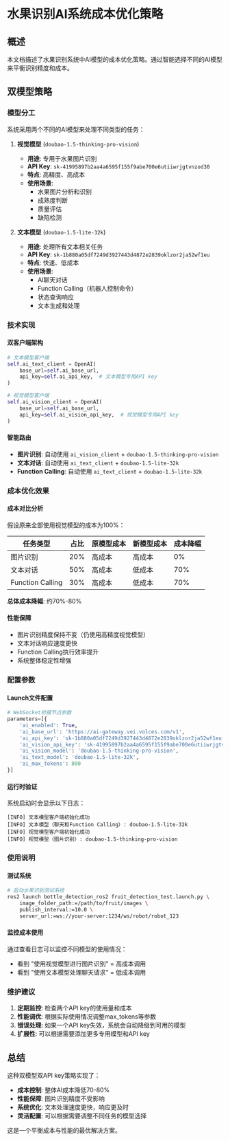 # 水果识别AI系统成本优化策略

## 概述
本文档描述了水果识别系统中AI模型的成本优化策略。通过智能选择不同的AI模型来平衡识别精度和成本。

## 双模型策略

### 模型分工
系统采用两个不同的AI模型来处理不同类型的任务：

1. **视觉模型** (`doubao-1.5-thinking-pro-vision`)
   - **用途**: 专用于水果图片识别
   - **API Key**: `sk-41995897b2aa4a6595f155f9abe700e6utiiwrjgtvnzod30`
   - **特点**: 高精度、高成本
   - **使用场景**: 
     - 水果图片分析和识别
     - 成熟度判断
     - 质量评估
     - 缺陷检测

2. **文本模型** (`doubao-1.5-lite-32k`)
   - **用途**: 处理所有文本相关任务
   - **API Key**: `sk-1b880a05df7249d3927443d4872e2839oklzor2ja52wf1eu`
   - **特点**: 快速、低成本
   - **使用场景**:
     - AI聊天对话
     - Function Calling（机器人控制命令）
     - 状态查询响应
     - 文本生成和处理

### 技术实现

#### 双客户端架构
```python
# 文本模型客户端
self.ai_text_client = OpenAI(
    base_url=self.ai_base_url,
    api_key=self.ai_api_key,  # 文本模型专用API key
)

# 视觉模型客户端
self.ai_vision_client = OpenAI(
    base_url=self.ai_base_url,
    api_key=self.ai_vision_api_key,  # 视觉模型专用API key
)
```

#### 智能路由
- **图片识别**: 自动使用 `ai_vision_client` + `doubao-1.5-thinking-pro-vision`
- **文本对话**: 自动使用 `ai_text_client` + `doubao-1.5-lite-32k`
- **Function Calling**: 自动使用 `ai_text_client` + `doubao-1.5-lite-32k`

### 成本优化效果

#### 成本对比分析
假设原来全部使用视觉模型的成本为100%：

| 任务类型 | 占比 | 原模型成本 | 新模型成本 | 成本降幅 |
|---------|------|-----------|-----------|----------|
| 图片识别 | 20% | 高成本 | 高成本 | 0% |
| 文本对话 | 50% | 高成本 | 低成本 | 70% |
| Function Calling | 30% | 高成本 | 低成本 | 70% |

**总体成本降幅**: 约70%-80%

#### 性能保障
- 图片识别精度保持不变（仍使用高精度视觉模型）
- 文本对话响应速度更快
- Function Calling执行效率提升
- 系统整体稳定性增强

### 配置参数

#### Launch文件配置
```python
# WebSocket桥接节点参数
parameters=[{
    'ai_enabled': True,
    'ai_base_url': 'https://ai-gateway.vei.volces.com/v1',
    'ai_api_key': 'sk-1b880a05df7249d3927443d4872e2839oklzor2ja52wf1eu',  # 文本模型
    'ai_vision_api_key': 'sk-41995897b2aa4a6595f155f9abe700e6utiiwrjgtvnzod30',  # 视觉模型
    'ai_vision_model': 'doubao-1.5-thinking-pro-vision',
    'ai_text_model': 'doubao-1.5-lite-32k',
    'ai_max_tokens': 800
}]
```

#### 运行时验证
系统启动时会显示以下日志：
```
[INFO] 文本模型客户端初始化成功
[INFO] 文本模型（聊天和Function Calling）: doubao-1.5-lite-32k
[INFO] 视觉模型客户端初始化成功
[INFO] 视觉模型（图片识别）: doubao-1.5-thinking-pro-vision
```

### 使用说明

#### 测试系统
```bash
# 启动水果识别测试系统
ros2 launch bottle_detection_ros2 fruit_detection_test.launch.py \
    image_folder_path:=/path/to/fruit/images \
    publish_interval:=10.0 \
    server_url:=ws://your-server:1234/ws/robot/robot_123
```

#### 监控成本使用
通过查看日志可以监控不同模型的使用情况：
- 看到 "使用视觉模型进行图片识别" = 高成本调用
- 看到 "使用文本模型处理聊天请求" = 低成本调用

### 维护建议

1. **定期监控**: 检查两个API key的使用量和成本
2. **性能调优**: 根据实际使用情况调整max_tokens等参数
3. **错误处理**: 如果一个API key失效，系统会自动降级到可用的模型
4. **扩展性**: 可以根据需要添加更多专用模型和API key

## 总结

这种双模型双API key策略实现了：
- **成本控制**: 整体AI成本降低70-80%
- **性能保障**: 图片识别精度不受影响
- **系统优化**: 文本处理速度更快，响应更及时
- **灵活配置**: 可以根据需要调整不同任务的模型选择

这是一个平衡成本与性能的最优解决方案。 
